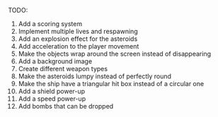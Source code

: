 TODO:
1. Add a scoring system
2. Implement multiple lives and respawning
3. Add an explosion effect for the asteroids
4. Add acceleration to the player movement
5. Make the objects wrap around the screen instead of disappearing
6. Add a background image
7. Create different weapon types
8. Make the asteroids lumpy instead of perfectly round
9. Make the ship have a triangular hit box instead of a circular one
10. Add a shield power-up
11. Add a speed power-up
12. Add bombs that can be dropped
